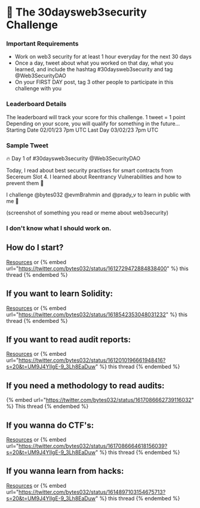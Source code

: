 # 🫡 The 30daysweb3security Challenge

### Important Requirements

* Work on web3 security for at least 1 hour everyday for the next 30 days
* Once a day, tweet about what you worked on that day, what you learned, and include the hashtag #30daysweb3security and tag @Web3SecurityDAO
* On your FIRST DAY post, tag 3 other people to participate in this challenge with you

### Leaderboard Details

The leaderboard will track your score for this challenge. 
1 tweet = 1 point
Depending on your score, you will qualify for something in the future...
Starting Date 02/01/23 7pm UTC
Last Day 03/02/23 7pm UTC

### Sample Tweet

🔥 Day 1 of #30daysweb3security @Web3SecurityDAO

Today, I read about best security practises for smart contracts from Secereum Slot 4. I learned about Reentrancy Vulnerabilities and how to prevent them 👔 

I challenge @bytes032 @evmBrahmin and @prady_v to learn in public with me 🚀

(screenshot of something you read or meme about web3security)

### I don't know what I should work on.

## How do I start? 
[Resources](https://www.web3securitydao.xyz/collaborating/resources) or 
{% embed url="https://twitter.com/bytes032/status/1612729472884838400" %} this thread {% endembed %}

##  If you want to learn Solidity: 
[Resources](https://www.web3securitydao.xyz/collaborating/resources/solidity) or  {% embed url="https://twitter.com/bytes032/status/1618542353048031232" %} this thread {% endembed %}

##  If you want to read audit reports: 
[Resources](https://www.web3securitydao.xyz/collaborating/resources/audit-database) or  {% embed url="https://twitter.com/bytes032/status/1612010196661948416?s=20&t=UM9J4YIlgE-9_3Lh8EaDuw" %} this thread {% endembed %}

## If you need a methodology to read audits:
{% embed url="https://twitter.com/bytes032/status/1617086662739116032" %} This thread {% endembed %} 

## If you wanna do CTF's: 
[Resources](https://www.web3securitydao.xyz/collaborating/resources/ctfs) or {% embed url="https://twitter.com/bytes032/status/1617086664618156039?s=20&t=UM9J4YIlgE-9_3Lh8EaDuw" %} this thread {% endembed %} 

## If you wanna learn from hacks: 
[Resources](https://www.web3securitydao.xyz/collaborating/resources/attacks) or {% embed url="https://twitter.com/bytes032/status/1614897103154675713?s=20&t=UM9J4YIlgE-9_3Lh8EaDuw" %} this thread {% endembed %} 